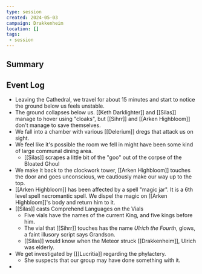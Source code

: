 ```yaml
---
type: session
created: 2024-05-03
campaign: Drakkenheim
location: []
tags:
 - session
---
```



## Summary

## Event Log

- Leaving the Cathedral, we travel for about 15 minutes and start to notice the ground below us feels unstable.
- The ground collapses below us. [[Keth Darklighter]] and [[Silas]] manage to hover using "cloaks", but [[Sihrr]] and [[Arken Highbloom]] don't manage to save themselves.
- We fall into a chamber with various [[Delerium]] dregs that attack us on sight.
- We feel like it's possible the room we fell in might have been some kind of large communal dining area.
	- [[Silas]] scrapes a little bit of the "goo" out of the corpse of the Bloated Ghoul
- We make it back to the clockwork tower, [[Arken Highbloom]] touches the door and goes unconscious, we cautiously make our way up to the top.
- [[Arken Highbloom]] has been affected by a spell "magic jar". It is a 6th level spell necromantic spell. We dispel the magic on [[Arken Highbloom]]'s body and return him to it.
- [[Silas]] casts Comprehend Languages on the Vials
	- Five vials have the names of the current King, and five kings before him.
	- The vial that [[Sihrr]] touches has the name *Ulrich the Fourth*, glows, a faint illusory script says Grandson.
	- [[Silas]] would know when the Meteor struck [[Drakkenheim]], Ulrich was elderly.
- We get investigated by [[[Lucritia]] regarding the phylactery.
	- She suspects that our group may have done something with it.
- 

